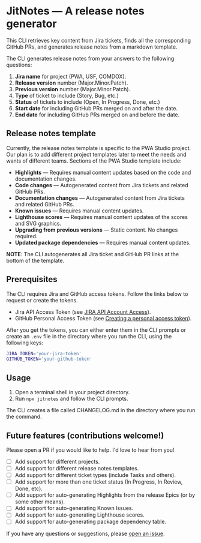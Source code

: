 # JitNotes — A release notes generator

This CLI retrieves key content from Jira tickets, finds all the corresponding GitHub PRs, and generates release notes from a markdown template.

The CLI generates release notes from your answers to the following questions:

1. **Jira name** for project (PWA, USF, COMDOX).
2. **Release version** number (Major.Minor.Patch).
3. **Previous version** number (Major.Minor.Patch).
4. **Type** of ticket to include (Story, Bug, etc.)
5. **Status** of tickets to include (Open, In Progress, Done, etc.)
6. **Start date** for including GitHub PRs merged on and after the date.
7. **End date** for including GitHub PRs merged on and before the date.

## Release notes template

Currently, the release notes template is specific to the PWA Studio project. 
Our plan is to add different project templates later to meet the needs and wants of different teams. 
Sections of the PWA Studio template include:

- **Highlights** — Requires manual content updates based on the code and documentation changes.
- **Code changes** — Autogenerated content from Jira tickets and related GitHub PRs.
- **Documentation changes** — Autogenerated content from Jira tickets and related GitHub PRs.
- **Known issues** — Requires manual content updates.
- **Lighthouse scores** — Requires manual content updates of the scores and SVG graphics.
- **Upgrading from previous versions** — Static content. No changes required.
- **Updated package dependencies** — Requires manual content updates.

**NOTE**: The CLI autogenerates all Jira ticket and GitHub PR links at the bottom of the template.

## Prerequisites

The CLI requires Jira and GitHub access tokens. Follow the links below to request or create the tokens.

- Jira API Access Token (see [JIRA API Account Access](https://wiki.corp.adobe.com/display/JIRA/API+Account+Access)).
- GitHub Personal Access Token (see [Creating a personal access token](https://help.github.com/en/github/authenticating-to-github/creating-a-personal-access-token-for-the-command-line)).

After you get the tokens, you can either enter them in the CLI prompts or create an `.env` file in the directory where you run the CLI, using the following keys:

```bash
JIRA_TOKEN='your-jira-token'
GITHUB_TOKEN='your-github-token'
```
## Usage

1. Open a terminal shell in your project directory.
2. Run `npx jitnotes` and follow the CLI prompts.

The CLI creates a file called CHANGELOG.md in the directory where you run the command.

## Future features (contributions welcome!)

Please open a PR if you would like to help. I'd love to hear from you!

- [ ] Add support for different projects.
- [ ] Add support for different release notes templates.
- [ ] Add support for different ticket types (include Tasks and others).
- [ ] Add support for more than one ticket status (In Progress, In Review, Done, etc).
- [ ] Add support for auto-generating Highlights from the release Epics (or by some other means).
- [ ] Add support for auto-generating Known Issues.
- [ ] Add support for auto-generating Lighthouse scores.
- [ ] Add support for auto-generating package dependency table.

If you have any questions or suggestions, please [open an issue](https://github.com/AdobeDocs/jitnotes/issues).
